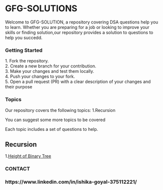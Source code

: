 # GFG-SOLUTIONS

Welcome to GFG-SOLUTION, a repository covering DSA questions help you to learn. Whether you are preparing for a job or looking to improve your skills or finding solution,our repository provides a solution to questions to help you succedd.


<h3> Getting Started</h3>
1. Fork the repository.<br>
2. Create a new branch for your contribution.<br>
3. Make your changes and test them locally.<br>
4. Push your changes to your fork.<br>
5. Open a pull request (PR) with a clear description of your changes and their purpose<br>

<h3> Topics </h3

Our repository covers the following topics:
  1.Recursion
  
 You can suggest some more topics to be covered

Each topic includes a set of questions to help.

  <h2>Recursion</h2>
  
  1.[Height of Binary Tree](../c.md/1.md)
  
<h3> CONTACT <h3>
  https://www.linkedin.com/in/ishika-goyal-375112221/
